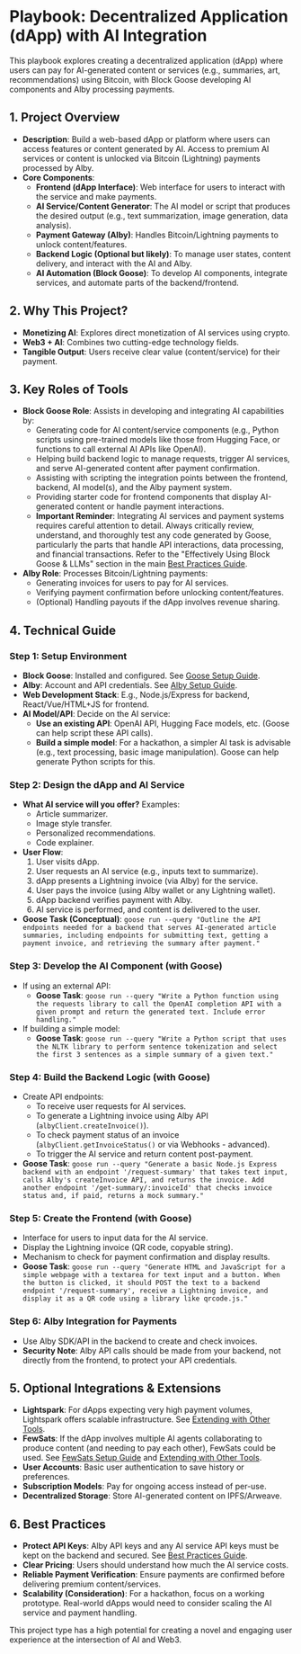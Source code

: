 # Playbook: Decentralized Application (dApp) with AI Integration

This playbook explores creating a decentralized application (dApp) where users can pay for AI-generated content or services (e.g., summaries, art, recommendations) using Bitcoin, with Block Goose developing AI components and Alby processing payments.

## 1. Project Overview

*   **Description**: Build a web-based dApp or platform where users can access features or content generated by AI. Access to premium AI services or content is unlocked via Bitcoin (Lightning) payments processed by Alby.
*   **Core Components**:
    *   **Frontend (dApp Interface)**: Web interface for users to interact with the service and make payments.
    *   **AI Service/Content Generator**: The AI model or script that produces the desired output (e.g., text summarization, image generation, data analysis).
    *   **Payment Gateway (Alby)**: Handles Bitcoin/Lightning payments to unlock content/features.
    *   **Backend Logic (Optional but likely)**: To manage user states, content delivery, and interact with the AI and Alby.
    *   **AI Automation (Block Goose)**: To develop AI components, integrate services, and automate parts of the backend/frontend.

## 2. Why This Project?

*   **Monetizing AI**: Explores direct monetization of AI services using crypto.
*   **Web3 + AI**: Combines two cutting-edge technology fields.
*   **Tangible Output**: Users receive clear value (content/service) for their payment.

## 3. Key Roles of Tools

*   **Block Goose Role**: Assists in developing and integrating AI capabilities by:
    *   Generating code for AI content/service components (e.g., Python scripts using pre-trained models like those from Hugging Face, or functions to call external AI APIs like OpenAI).
    *   Helping build backend logic to manage requests, trigger AI services, and serve AI-generated content after payment confirmation.
    *   Assisting with scripting the integration points between the frontend, backend, AI model(s), and the Alby payment system.
    *   Providing starter code for frontend components that display AI-generated content or handle payment interactions.
    *   **Important Reminder**: Integrating AI services and payment systems requires careful attention to detail. Always critically review, understand, and thoroughly test any code generated by Goose, particularly the parts that handle API interactions, data processing, and financial transactions. Refer to the "Effectively Using Block Goose & LLMs" section in the main [Best Practices Guide](../COMMON/Best-Practices.md).
*   **Alby Role**: Processes Bitcoin/Lightning payments:
    *   Generating invoices for users to pay for AI services.
    *   Verifying payment confirmation before unlocking content/features.
    *   (Optional) Handling payouts if the dApp involves revenue sharing.

## 4. Technical Guide

### Step 1: Setup Environment

*   **Block Goose**: Installed and configured. See [Goose Setup Guide](../COMMON/Setup-Guides/Goose-Setup.md).
*   **Alby**: Account and API credentials. See [Alby Setup Guide](../COMMON/Setup-Guides/Alby-Setup.md).
*   **Web Development Stack**: E.g., Node.js/Express for backend, React/Vue/HTML+JS for frontend.
*   **AI Model/API**: Decide on the AI service:
    *   **Use an existing API**: OpenAI API, Hugging Face models, etc. (Goose can help script these API calls).
    *   **Build a simple model**: For a hackathon, a simpler AI task is advisable (e.g., text processing, basic image manipulation). Goose can help generate Python scripts for this.

### Step 2: Design the dApp and AI Service

*   **What AI service will you offer?** Examples:
    *   Article summarizer.
    *   Image style transfer.
    *   Personalized recommendations.
    *   Code explainer.
*   **User Flow**:
    1.  User visits dApp.
    2.  User requests an AI service (e.g., inputs text to summarize).
    3.  dApp presents a Lightning invoice (via Alby) for the service.
    4.  User pays the invoice (using Alby wallet or any Lightning wallet).
    5.  dApp backend verifies payment with Alby.
    6.  AI service is performed, and content is delivered to the user.
*   **Goose Task (Conceptual)**: `goose run --query "Outline the API endpoints needed for a backend that serves AI-generated article summaries, including endpoints for submitting text, getting a payment invoice, and retrieving the summary after payment."`

### Step 3: Develop the AI Component (with Goose)

*   If using an external API:
    *   **Goose Task**: `goose run --query "Write a Python function using the requests library to call the OpenAI completion API with a given prompt and return the generated text. Include error handling."`
*   If building a simple model:
    *   **Goose Task**: `goose run --query "Write a Python script that uses the NLTK library to perform sentence tokenization and select the first 3 sentences as a simple summary of a given text."`

### Step 4: Build the Backend Logic (with Goose)

*   Create API endpoints:
    *   To receive user requests for AI services.
    *   To generate a Lightning invoice using Alby API (`albyClient.createInvoice()`).
    *   To check payment status of an invoice (`albyClient.getInvoiceStatus()` or via Webhooks - advanced).
    *   To trigger the AI service and return content post-payment.
*   **Goose Task**: `goose run --query "Generate a basic Node.js Express backend with an endpoint '/request-summary' that takes text input, calls Alby's createInvoice API, and returns the invoice. Add another endpoint '/get-summary/:invoiceId' that checks invoice status and, if paid, returns a mock summary."`

### Step 5: Create the Frontend (with Goose)

*   Interface for users to input data for the AI service.
*   Display the Lightning invoice (QR code, copyable string).
*   Mechanism to check for payment confirmation and display results.
*   **Goose Task**: `goose run --query "Generate HTML and JavaScript for a simple webpage with a textarea for text input and a button. When the button is clicked, it should POST the text to a backend endpoint '/request-summary', receive a Lightning invoice, and display it as a QR code using a library like qrcode.js."`

### Step 6: Alby Integration for Payments

*   Use Alby SDK/API in the backend to create and check invoices.
*   **Security Note**: Alby API calls should be made from your backend, not directly from the frontend, to protect your API credentials.

## 5. Optional Integrations & Extensions

*   **Lightspark**: For dApps expecting very high payment volumes, Lightspark offers scalable infrastructure. See [Extending with Other Tools](../COMMON/Extending-with-Other-Tools.md).
*   **FewSats**: If the dApp involves multiple AI agents collaborating to produce content (and needing to pay each other), FewSats could be used. See [FewSats Setup Guide](../COMMON/Setup-Guides/FewSats-Setup.md) and [Extending with Other Tools](../COMMON/Extending-with-Other-Tools.md).
*   **User Accounts**: Basic user authentication to save history or preferences.
*   **Subscription Models**: Pay for ongoing access instead of per-use.
*   **Decentralized Storage**: Store AI-generated content on IPFS/Arweave.

## 6. Best Practices

*   **Protect API Keys**: Alby API keys and any AI service API keys must be kept on the backend and secured. See [Best Practices Guide](../COMMON/Best-Practices.md).
*   **Clear Pricing**: Users should understand how much the AI service costs.
*   **Reliable Payment Verification**: Ensure payments are confirmed before delivering premium content/services.
*   **Scalability (Consideration)**: For a hackathon, focus on a working prototype. Real-world dApps would need to consider scaling the AI service and payment handling.

This project type has a high potential for creating a novel and engaging user experience at the intersection of AI and Web3.
